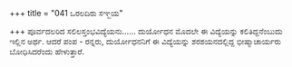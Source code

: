 +++
title = "041 ಒರಲದಿರು ಸಞ್ಜಯ"

+++
ಪೂರ್ವದಲರಿದ ಸಲಿಲಸ್ತಂಭವಿದ್ಯೆಯನು…… ದುರ್ಯೋಧನ ಮೊದಲೇ ಈ ವಿದ್ಯೆಯನ್ನು ಕಲಿತಿದ್ದನೆಂಬುದು ಇಲ್ಲಿನ ಅರ್ಥ. ಆದರೆ ಪಂಪ - ರನ್ನರು, ದುರ್ಯೋಧನನಿಗೆ ಈ ವಿದ್ಯೆಯನ್ನು ಶರಶಯನದಲ್ಲಿದ್ದ ಭೀಷ್ಮಾಚಾರ್ಯರು ಬೋಧಿಸಿದರೆಂದು ಹೇಳುತ್ತಾರೆ.